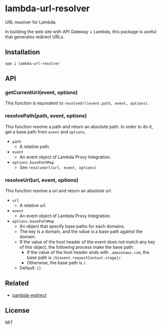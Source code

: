 # lambda-url-resolver

URL resolver for Lambda.

In building the web site with API Gateway + Lambda, this package is useful that generates redirect URLs.

## Installation

```
npm i lambda-url-resolver
```

## API

### getCurrentUrl(event, options)

This function is equivalent to `resolveUrl(event.path, event, options)`.

### resolvePath(path, event, options)

This function resolve a path and return an absolute path.
In order to do it, get a base path from `event` and `options`.

- `path`
  - A relative path.
- `event`
  - An event object of Lambda Proxy Integration.
- `options.basePathMap`
  - See `resolveUrl(url, event, options)`

### resolveUrl(url, event, options)

This function resolve a url and return an absolute url.

- `url`
  - A relative url.
- `event`
  - An event object of Lambda Proxy Integration.
- `options.basePathMap`
  - An object that specify base paths for each domains.
  - The key is a domain, and the value is a base path against the domain.
  - If the value of the host header of the event does not match any key of this object, the following process make the base path:
    - If the value of the host header ends with `.amazonaws.com`, the base path is `/${event.requestContext.stage}/`.
    - Otherwise, the base path is `/`.
  - Default: `{}`

## Related

- [pambda-redirect](https://github.com/pambda/pambda-redirect)

## License

MIT
